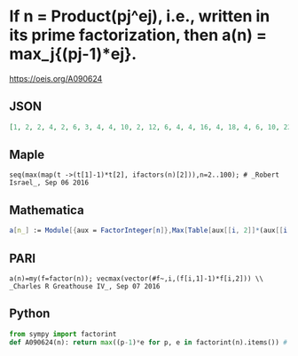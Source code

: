 # If n \= Product\(pj^ej\), i\.e\., written in its prime factorization, then a\(n\) \= max\_j\{\(pj\-1\)\*ej\}\.
https://oeis.org/A090624
## JSON
```JSON
[1, 2, 2, 4, 2, 6, 3, 4, 4, 10, 2, 12, 6, 4, 4, 16, 4, 18, 4, 6, 10, 22, 3, 8, 12, 6, 6, 28, 4, 30, 5, 10, 16, 6, 4, 36, 18, 12, 4, 40, 6, 42, 10, 4, 22, 46, 4, 12, 8, 16, 12, 52, 6, 10, 6, 18, 28, 58, 4, 60, 30, 6, 6, 12, 10, 66, 16, 22, 6, 70, 4, 72, 36, 8, 18, 10, 12, 78, 4, 8, 40, 82, 6]
```
## Maple
```Maple
seq(max(map(t ->(t[1]-1)*t[2], ifactors(n)[2])),n=2..100); # _Robert Israel_, Sep 06 2016
```
## Mathematica
```Mathematica
a[n_] := Module[{aux = FactorInteger[n]},Max[Table[aux[[i, 2]]*(aux[[i, 1]] - 1), {i, 1, Length[aux]}]]] (* _José María Grau Ribas_, Feb 15 2010 *)
```
## PARI
```PARI
a(n)=my(f=factor(n)); vecmax(vector(#f~,i,(f[i,1]-1)*f[i,2])) \\ _Charles R Greathouse IV_, Sep 07 2016
```
## Python
```Python
from sympy import factorint
def A090624(n): return max((p-1)*e for p, e in factorint(n).items()) # _Chai Wah Wu_, Apr 28 2023
```
